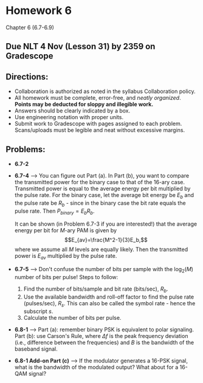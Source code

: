 # Homework 6

Chapter 6 (6.7-6.9)

## Due NLT 4 Nov (Lesson 31) by 2359 on Gradescope

## Directions: 
- Collaboration is authorized as noted in the syllabus Collaboration policy. 
- All homework must be complete, error-free, and _neatly organized_. **Points may be deducted for sloppy and illegible work.** 
- Answers should be clearly indicated by a box.
- Use engineering notation with proper units.
- Submit work to Gradescope with pages assigned to each problem. Scans/uploads must be legible and neat without excessive margins.

## Problems:
- **6.7-2**
- **6.7-4** --> You can figure out Part (a). In Part (b), you want to compare the transmitted power for the binary case to that of the 16-ary case. Transmitted power is equal to the average energy per bit multiplied by the pulse rate. For the binary case, let the average bit energy be $E_b$ and the pulse rate be $R_b$ - since in the binary case the bit rate equals the pulse rate. Then $P_{binary}=E_bR_b$. 

    It can be shown (in Problem 6.7-3 if you are interested!) that the average energy per bit for $M$-ary PAM is given by
    $$E_{av}=\frac{M^2-1}{3}E_b,$$
    where we assume all $M$ levels are equally likely. Then the transmitted power is $E_{av}$ multiplied by the pulse rate.
- **6.7-5** --> Don't confuse the number of bits per sample with the $\log_2(M)$ number of bits per pulse! Steps to follow:

    1. Find the number of bits/sample and bit rate (bits/sec), $R_b$.
    2. Use the available bandwidth and roll-off factor to find the pulse rate (pulses/sec), $R_s$. This can also be called the symbol rate - hence the subscript $s$.
    3. Calculate the number of bits per pulse.

- **6.8-1** --> Part (a): remember binary PSK is equivalent to polar signaling. Part (b): use Carson's Rule, where $\Delta f$ is the peak frequency deviation (i.e., difference between the frequencies) and $B$ is the bandwidth of the baseband signal.
- **6.8-1 Add-on Part (c)** --> If the modulator generates a 16-PSK signal, what is the bandwidth of the modulated output? What about for a 16-QAM signal? 